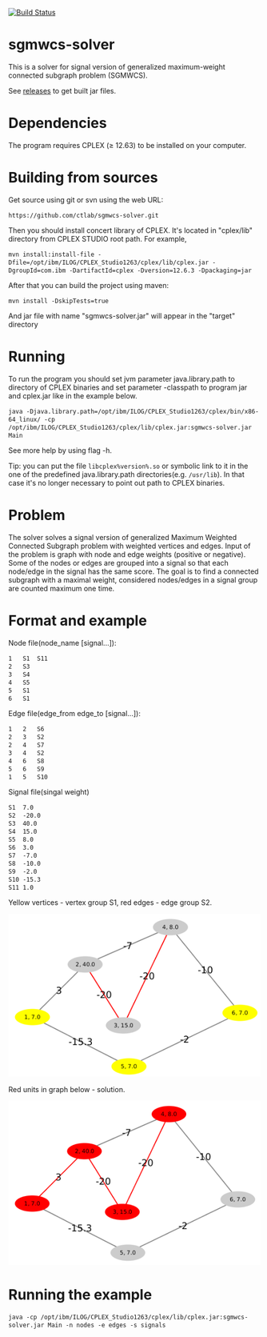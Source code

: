 [![Build Status](https://travis-ci.org/ctlab/sgmwcs-solver.svg?branch=master)](https://travis-ci.org/ctlab/sgmwcs-solver)

# sgmwcs-solver

This is a solver for signal version of generalized maximum-weight connected subgraph problem (SGMWCS).

See [releases](https://github.com/ctlab/sgmwcs-solver/releases) to get built jar files.

# Dependencies

The program requires CPLEX (≥ 12.63) to be installed on your computer.

Building from sources
===========

Get source using git or svn using the web URL:

    https://github.com/ctlab/sgmwcs-solver.git
    
Then you should install concert library of CPLEX.
It's located in "cplex/lib" directory from CPLEX STUDIO root path.
For example, 

    mvn install:install-file -Dfile=/opt/ibm/ILOG/CPLEX_Studio1263/cplex/lib/cplex.jar -DgroupId=com.ibm -DartifactId=cplex -Dversion=12.6.3 -Dpackaging=jar
    
After that you can build the project using maven:

    mvn install -DskipTests=true
    
And jar file with name "sgmwcs-solver.jar" will appear in the "target" directory
    
Running
=======

To run the program you should set jvm parameter java.library.path to directory of CPLEX binaries and set parameter
-classpath to program jar and cplex.jar like in the example below.

    java -Djava.library.path=/opt/ibm/ILOG/CPLEX_Studio1263/cplex/bin/x86-64_linux/ -cp /opt/ibm/ILOG/CPLEX_Studio1263/cplex/lib/cplex.jar:sgmwcs-solver.jar Main

See more help by using flag -h.

Tip: you can put the file `libcplex%version%.so` or symbolic link to it in the one of the predefined 
java.library.path directories(e.g. `/usr/lib`). In that case it's no longer necessary to point out path to CPLEX
binaries.
 
Problem
=========

The solver solves a signal version of generalized Maximum Weighted Connected Subgraph problem with weighted vertices and edges.
Input of the problem is graph with node and edge weights (positive or negative). 
Some of the nodes or edges are grouped into a signal so that each node/edge in the signal has the same score.
The goal is to find a connected subgraph with a maximal weight, considered nodes/edges in a signal group are counted maximum one time.

Format and example
=========

Node file(node_name  [signal...]):

    1   S1  S11
    2   S3
    3   S4
    4   S5
    5   S1
    6   S1

Edge file(edge_from  edge_to  [signal...]):

    1   2   S6
    2   3   S2
    2   4   S7
    3   4   S2
    4   6   S8
    5   6   S9
    1   5   S10
    
Signal file(singal  weight)

    S1  7.0
    S2  -20.0
    S3  40.0
    S4  15.0
    S5  8.0
    S6  3.0
    S7  -7.0
    S8  -10.0
    S9  -2.0
    S10 -15.3
    S11 1.0


Yellow vertices - vertex group S1, red edges - edge group S2.

![Example](/sample.png?raw=true "Sample")

Red units in graph below - solution.

![Example](/sample_solved.png?raw=true "Solution")

Running the example
==============

    java -cp /opt/ibm/ILOG/CPLEX_Studio1263/cplex/lib/cplex.jar:sgmwcs-solver.jar Main -n nodes -e edges -s signals
